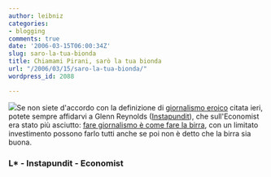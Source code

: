 ```yaml
---
author: leibniz
categories:
- blogging
comments: true
date: '2006-03-15T06:00:34Z'
slug: saro-la-tua-bionda
title: Chiamami Pirani, sarò la tua bionda
url: "/2006/03/15/saro-la-tua-bionda/"
wordpress_id: 2088

---
```

![](https://www.microbeerclub.com/newbeerpics/beer.gif)Se non siete d'accordo con la definizione di [giornalismo eroico](https://www.leibniz-blogs.it/archives/2006/03/14/2087) citata ieri, potete sempre affidarvi a Glenn Reynolds ([Instapundit](https://www.instapundit.com/)), che sull'Economist era stato più asciutto: [fare giornalismo è come fare la birra](https://www.economist.com/books/displaystory.cfm?story_id=5601300), con un limitato investimento possono farlo tutti anche se poi non è detto che la birra sia buona.


### L* - Instapundit - Economist
